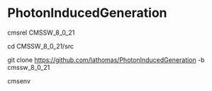 # PhotonInducedGeneration

cmsrel  CMSSW_8_0_21

cd CMSSW_8_0_21/src

git clone https://github.com/lathomas/PhotonInducedGeneration -b cmssw_8_0_21 

cmsenv





